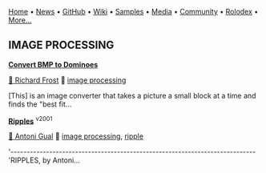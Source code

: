[Home](https://qb64.com) • [News](/news.html) • [GitHub](/github.html) • [Wiki](/wiki.html) • [Samples](/samples.html) • [Media](/media.html) • [Community](/community.html) • [Rolodex](/rolodex.html) • [More...](/more.html)

## IMAGE PROCESSING

**[Convert BMP to Dominoes](convert-bmp-to-dominoes/index)**

[🐝 Richard Frost](richard-frost) 🔗 [image processing](image-processing)

[This] is an image converter that takes a picture a small block at a time and finds the "best fit...

**[Ripples](ripples/index)** <sup>v2001</sup>

[🐝 Antoni Gual](antoni-gual) 🔗 [image processing](image-processing), [ripple](ripple)

'---------------------------------------------------------------------------- 'RIPPLES, by Antoni...
